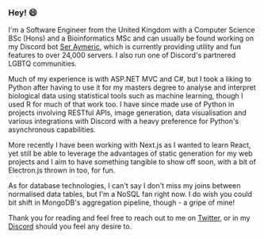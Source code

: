 ### Hey! 😄

I'm a Software Engineer from the United Kingdom with a Computer Science BSc (Hons) and a Bioinformatics MSc and can usually be found working on my Discord bot [Ser Aymeric](https://seraymeric.com), which is currently providing utility and fun features to over 24,000 servers. I also run one of Discord's partnered LGBTQ communities.

Much of my experience is with ASP.NET MVC and C#, but I took a liking to Python after having to use it for my masters degree to analyse and interpret biological data using statistical tools such as machine learning, though I used R for much of that work too. I have since made use of Python in projects involving RESTful APIs, image generation, data visualisation and various integrations with Discord with a heavy preference for Python's asynchronous capabilities.

More recently I have been working with Next.js as I wanted to learn React, yet still be able to leverage the advantages of static generation for my web projects and I aim to have something tangible to show off soon, with a bit of Electron.js thrown in too, for fun.

As for database technologies, I can't say I don't miss my joins between normalised data tables, but I'm a NoSQL fan right now. I do wish you could bit shift in MongoDB's aggregation pipeline, though - a gripe of mine!

Thank you for reading and feel free to reach out to me on [Twitter](https://twitter.com/yandawl), or in my [Discord](http://discord.gg/38GdPqK) should you feel any desire to.
